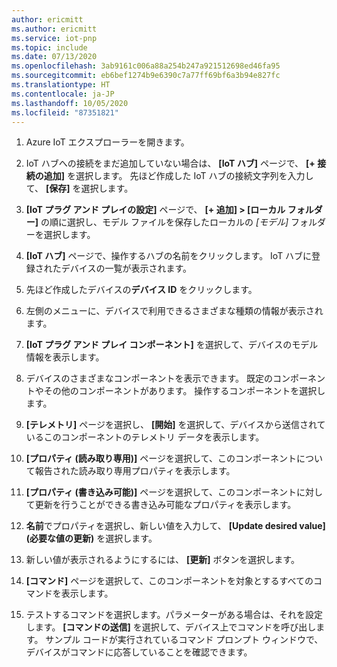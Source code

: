 ```yaml
---
author: ericmitt
ms.author: ericmitt
ms.service: iot-pnp
ms.topic: include
ms.date: 07/13/2020
ms.openlocfilehash: 3ab9161c006a88a254b247a921512698ed46fa95
ms.sourcegitcommit: eb6bef1274b9e6390c7a77ff69bf6a3b94e827fc
ms.translationtype: HT
ms.contentlocale: ja-JP
ms.lasthandoff: 10/05/2020
ms.locfileid: "87351821"
---
```

1. Azure IoT エクスプローラーを開きます。

1. IoT ハブへの接続をまだ追加していない場合は、 **[IoT ハブ]** ページで、 **[+ 接続の追加]** を選択します。 先ほど作成した IoT ハブの接続文字列を入力して、 **[保存]** を選択します。

1. **[IoT プラグ アンド プレイの設定]** ページで、 **[+ 追加] > [ローカル フォルダー]** の順に選択し、モデル ファイルを保存したローカルの *[モデル]* フォルダーを選択します。

1. **[IoT ハブ]** ページで、操作するハブの名前をクリックします。 IoT ハブに登録されたデバイスの一覧が表示されます。

1. 先ほど作成したデバイスの**デバイス ID** をクリックします。

1. 左側のメニューに、デバイスで利用できるさまざまな種類の情報が表示されます。

1. **[IoT プラグ アンド プレイ コンポーネント]** を選択して、デバイスのモデル情報を表示します。

1. デバイスのさまざまなコンポーネントを表示できます。 既定のコンポーネントやその他のコンポーネントがあります。 操作するコンポーネントを選択します。

1. **[テレメトリ]** ページを選択し、 **[開始]** を選択して、デバイスから送信されているこのコンポーネントのテレメトリ データを表示します。

1. **[プロパティ (読み取り専用)]** ページを選択して、このコンポーネントについて報告された読み取り専用プロパティを表示します。

1. **[プロパティ (書き込み可能)]** ページを選択して、このコンポーネントに対して更新を行うことができる書き込み可能なプロパティを表示します。

1. **名前**でプロパティを選択し、新しい値を入力して、 **[Update desired value]\(必要な値の更新\)** を選択します。

1. 新しい値が表示されるようにするには、 **[更新]** ボタンを選択します。

1. **[コマンド]** ページを選択して、このコンポーネントを対象とするすべてのコマンドを表示します。

1. テストするコマンドを選択します。パラメーターがある場合は、それを設定します。 **[コマンドの送信]** を選択して、デバイス上でコマンドを呼び出します。 サンプル コードが実行されているコマンド プロンプト ウィンドウで、デバイスがコマンドに応答していることを確認できます。
